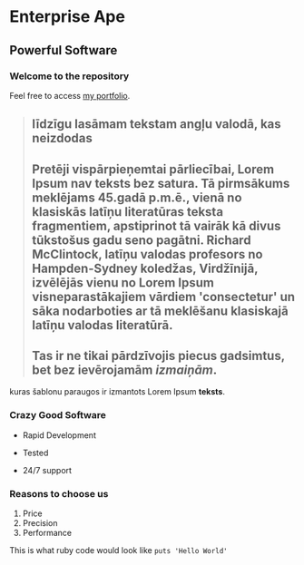 Enterprise Ape
==============

Powerful Software
-----------------

### Welcome to the repository

Feel free to access [my portfolio](http://portfolio.jordanhudgens.com).

> ## līdzīgu lasāmam tekstam angļu valodā, kas neizdodas
>
> ## Pretēji vispārpieņemtai pārliecībai, Lorem Ipsum nav teksts bez satura. Tā pirmsākums meklējams 45.gadā p.m.ē., vienā no klasiskās latīņu literatūras teksta fragmentiem, apstiprinot tā vairāk kā divus tūkstošus gadu seno pagātni. Richard McClintock, latīņu valodas profesors no Hampden-Sydney koledžas, Virdžīnijā, izvēlējās vienu no Lorem Ipsum visneparastākajiem vārdiem 'consectetur' un sāka nodarboties ar tā meklēšanu klasiskajā latīņu valodas literatūrā.
> 
> ## Tas ir ne tikai pārdzīvojis piecus gadsimtus, bet bez ievērojamām *izmaiņām*.

kuras šablonu paraugos ir izmantots Lorem Ipsum **teksts**.

### Crazy Good Software
* Rapid Development
+ Tested
- 24/7 support

### Reasons to choose us
1. Price
2. Precision
3. Performance

This is what ruby code would look like `puts 'Hello World'`

